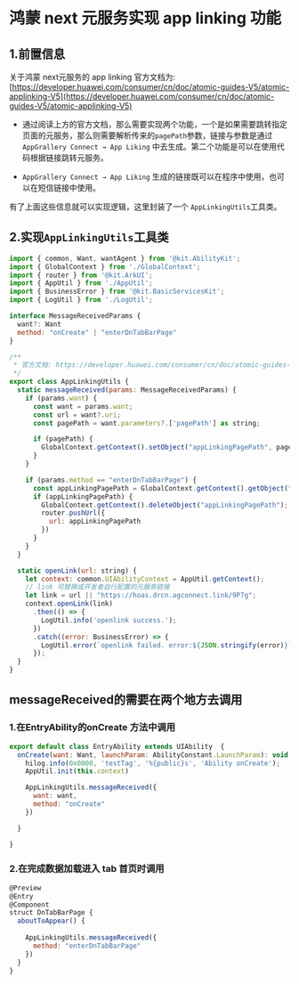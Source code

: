 

# 鸿蒙 next 元服务实现 app linking 功能



## 1.前置信息

关于鸿蒙 next元服务的 app linking 官方文档为: [https://developer.huawei.com/consumer/cn/doc/atomic-guides-V5/atomic-applinking-V5](https://developer.huawei.com/consumer/cn/doc/atomic-guides-V5/atomic-applinking-V5)

- 通过阅读上方的官方文档，那么需要实现两个功能，一个是如果需要跳转指定页面的元服务，那么则需要解析传来的`pagePath`参数，链接与参数是通过 `AppGrallery Connect → App Liking` 中去生成。第二个功能是可以在使用代码根据链接跳转元服务。

- `AppGrallery Connect → App Liking` 生成的链接既可以在程序中使用，也可以在短信链接中使用。



有了上面这些信息就可以实现逻辑，这里封装了一个 `AppLinkingUtils`工具类。



## 2.实现`AppLinkingUtils`工具类

```JavaScript
import { common, Want, wantAgent } from '@kit.AbilityKit';
import { GlobalContext } from './GlobalContext';
import { router } from '@kit.ArkUI';
import { AppUtil } from './AppUtil';
import { BusinessError } from '@kit.BasicServicesKit';
import { LogUtil } from './LogUtil';

interface MessageReceivedParams {
  want?: Want
  method: "onCreate" | "enterDnTabBarPage"
}

/**
 * 官方文档: https://developer.huawei.com/consumer/cn/doc/atomic-guides-V5/atomic-applinking-V5
 */
export class AppLinkingUtils {
  static messageReceived(params: MessageReceivedParams) {
    if (params.want) {
      const want = params.want;
      const url = want?.uri;
      const pagePath = want.parameters?.['pagePath'] as string;

      if (pagePath) {
        GlobalContext.getContext().setObject("appLinkingPagePath", pagePath);
      }
    }

    if (params.method == "enterDnTabBarPage") {
      const appLinkingPagePath = GlobalContext.getContext().getObject("appLinkingPagePath") as string;
      if (appLinkingPagePath) {
        GlobalContext.getContext().deleteObject("appLinkingPagePath");
        router.pushUrl({
          url: appLinkingPagePath
        })
      }
    }
  }

  static openLink(url: string) {
    let context: common.UIAbilityContext = AppUtil.getContext();
    // link 可替换成开发者自行配置的元服务链接
    let link = url || "https://hoas.drcn.agconnect.link/9P7g";
    context.openLink(link)
      .then(() => {
        LogUtil.info('openlink success.');
      })
      .catch((error: BusinessError) => {
        LogUtil.error(`openlink failed. error:${JSON.stringify(error)}`);
      });
  }
}
```



## messageReceived的需要在两个地方去调用

### 1.在EntryAbility的onCreate 方法中调用

```JavaScript
export default class EntryAbility extends UIAbility  {
  onCreate(want: Want, launchParam: AbilityConstant.LaunchParam): void {
    hilog.info(0x0000, 'testTag', '%{public}s', 'Ability onCreate');
    AppUtil.init(this.context)

    AppLinkingUtils.messageReceived({
      want: want,
      method: "onCreate"
    })

  }

}
```



### 2.在完成数据加载进入 tab 首页时调用

```JavaScript
@Preview
@Entry
@Component
struct DnTabBarPage {
  aboutToAppear() {
    
    AppLinkingUtils.messageReceived({
      method: "enterDnTabBarPage"
    })
  }
}
```





